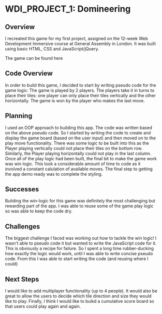 # WDI\_PROJECT\_1: Domineering

## Overview
I recreated this game for my first project, assigned on the 12-week Web Development Immersive course at General Assembly in London. It was built using basic HTML, CSS and JavaScript/jQuery.

The game can be found here

## Code Overview
In order to build this game, I decided to start by writing pseudo code for the game logic:
The game is played by 2 players. The players take it in turns to place their tiles: one player can only place their tiles vertically and the other horizontally. The game is won by the player who makes the last move.

## Planning
I used an OOP approach to building this app. The code was written based on the above pseudo code. So I started by writing the code to create and display the game board (based on the user input) and then moved on to the play move functionality. There was some logic to be built into this as the Player playing vertically could not place their tiles on the bottom row. Similarly, the Player playing horizontally could not play in the last column. Once all of the play logic had been built, the final bit to make the game work was win logic. This took a considerable amount of time to code as it involved a constant calulation of available moves.
The final step to getting the app demo ready was to complete the styling.

## Successes
Building the win-logic for this game was definitely the most challenging but rewarding part of the app. I was able to reuse some of the game play logic so was able to keep the code dry.

## Challenges
The biggest challenge I faced was working out how to tackle the win logic! I wasn't able to pseudo code it but wanted to write the JavaScript code for it. This is obviously a recipe for failure. So I spent a long time rubber-ducking how exactly the logic would work, until I was able to write concise pseudo code. From this I was able to start writing the code (and reusing where I could)
 
## Next Steps
I would like to add multiplayer functionality (up to 4 people). It would also be great to allow the users to decide which tile direction and size they would like to play. Finally, I think I would like to buikd a cumulative score board so that users could play again and again. 
